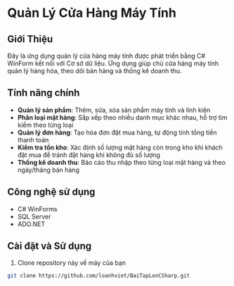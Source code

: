 # Quản Lý Cửa Hàng Máy Tính

## Giới Thiệu
Đây là ứng dụng quản lý cửa hàng máy tính được phát triển bằng C# WinForm kết nối với Cơ sở dữ liệu. Ứng dụng giúp chủ cửa hàng máy tính quản lý hàng hóa, theo dõi bán hàng và thống kê doanh thu.

## Tính năng chính
- **Quản lý sản phẩm**: Thêm, sửa, xóa sản phẩm máy tính và linh kiện
- **Phân loại mặt hàng**: Sắp xếp theo nhiều danh mục khác nhau, hỗ trợ tìm kiếm theo từng loại
- **Quản lý đơn hàng**: Tạo hóa đơn đặt mua hàng, tự động tính tổng tiền thanh toán
- **Kiểm tra tồn kho**: Xác định số lượng mặt hàng còn trong kho khi khách đặt mua để tránh đặt hàng khi không đủ số lượng
- **Thống kê doanh thu**: Báo cáo thu nhập theo từng loại mặt hàng và theo ngày/tháng bán hàng

## Công nghệ sử dụng
- C# WinForms
- SQL Server 
- ADO.NET
## Cài đặt và Sử dụng
1. Clone repository này về máy của bạn
```bash
git clone https://github.com/loanhviet/BaiTapLonCSharp.git